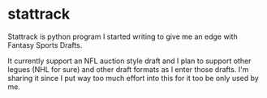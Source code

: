 # stattrack

Stattrack is python program I started writing to give me an edge with Fantasy Sports Drafts.

It currently support an NFL auction style draft and I plan to support other legues (NHL for sure) and other draft formats as I enter those drafts. I'm sharing it since I put way too much effort into this for it too be only used by me.
